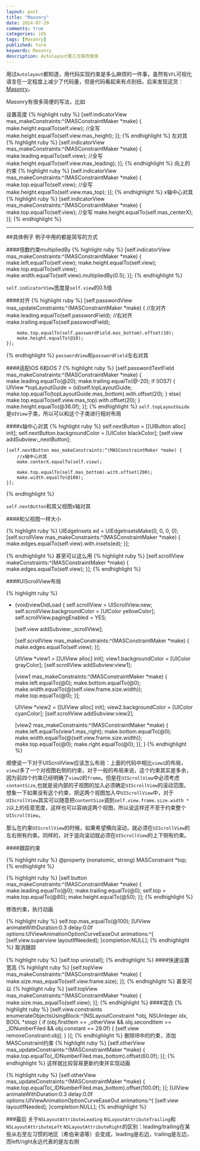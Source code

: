 ```yaml
---
layout: post
title: "Masonry"
date: 2014-07-29
comments: true
categories: iOS
tags: [Masonry]
published: ture
keywords: Masonry
description: Autolayout第三方库的使用
---
```


用过`Autolayout`都知道，用代码实现约束是多么麻烦的一件事，虽然有`VFL`可视化语言在一定程度上减少了代码量，但是代码看起来有点别扭。后来发现这货：[Masonry](https://github.com/Masonry/Masonry)。

Masonry有很多简便的写法，比如

设置高度
{% highlight ruby %}
	[self.indicatorView mas_makeConstraints:^(MASConstraintMaker *make) {
       make.height.equalTo(self.view);
       //全写
       make.height.equalTo(self.view.mas_height);
    }];
{% endhighlight %}
左对其
{% highlight ruby %}
	[self.indicatorView mas_makeConstraints:^(MASConstraintMaker *make) {
       make.leading.equalTo(self.view);
       //全写
       make.height.equalTo(self.view.mas_leading);
    }];
{% endhighlight %}
向上的约束
{% highlight ruby %}
	[self.indicatorView mas_makeConstraints:^(MASConstraintMaker *make) {
       make.top.equalTo(self.view);
       //全写
       make.height.equalTo(self.view.mas_top);
    }];
{% endhighlight %} 
x轴中心对其
{% highlight ruby %}
	[self.indicatorView mas_makeConstraints:^(MASConstraintMaker *make) {
       make.top.equalTo(self.view);
       //全写
       make.height.equalTo(self.mas_centerX);
    }];
{% endhighlight %}

___

##具体例子
例子中用的都是简写的方式

####倍数约束multipliedBy
{% highlight ruby %}
    [self.indicatorView mas_makeConstraints:^(MASConstraintMaker *make) {
        make.left.equalTo(self.view);
        make.height.equalTo(self.view);
        make.top.equalTo(self.view);
        make.width.equalTo(self.view).multipliedBy(0.5);
    }];
{% endhighlight %}

`self.indicatorView`宽度是`self.view`的0.5倍


####对齐
{% highlight ruby %}
    [self.passwordView mas_updateConstraints:^(MASConstraintMaker *make) {
    	//左对齐
        make.leading.equalTo(self.passwordField);
        //右对齐
        make.trailing.equalTo(self.passwordField);
        
        
        make.top.equalTo(self.passwordField.mas_bottom).offset(10);
        make.height.equalTo(@10);
    }];
{% endhighlight %}
`passwordView`和`passwordField`左右对其


####适配iOS 6和iOS 7
{% highlight ruby %}
	[self.passwordTextField mas_makeConstraints:^(MASConstraintMaker *make) {
        make.leading.equalTo(@20);
        make.trailing.equalTo(@-20);
        if (IOS7) {
            UIView *topLayoutGuide = (id)self.topLayoutGuide;
            make.top.equalTo(topLayoutGuide.mas_bottom).with.offset(20);
        }
        else{
            make.top.equalTo(self.view.mas_top).with.offset(20);
        }
        make.height.equalTo(@36.0f);
    }];
{% endhighlight %}
`self.topLayoutGuide`是`UIView`子类，所以可以和这个子类进行相对布局


####x轴中心对其
{% highlight ruby %}
	self.nextButton = [[UIButton alloc] init];
    self.nextButton.backgroundColor = [UIColor blackColor];
    [self.view addSubview:_nextButton];
    
    [self.nextButton mas_makeConstraints:^(MASConstraintMaker *make) {
        //x轴中心对其
        make.centerX.equalTo(self.view);
        
        make.top.equalTo(self.mas_bottom).with.offset(200);
        make.width.equalTo(@100);
    }];
{% endhighlight %}

`self.nextButton`和其父视图x轴对其


####和父视图一样大小

{% highlight ruby %}
	UIEdgeInsets ed = UIEdgeInsetsMake(0, 0, 0, 0);
    [self.scrollView mas_makeConstraints:^(MASConstraintMaker *make) {
        make.edges.equalTo(self.view).with.insets(ed);
    }];
    
{% endhighlight %}
甚至可以这么用
{% highlight ruby %}
 [self.scrollView makeConstraints:^(MASConstraintMaker *make) {
        make.edges.equalTo(self.view);
    }];
{% endhighlight %}

####UIScrollView布局

{% highlight ruby %}
- (void)viewDidLoad
{
self.scrollView = UIScrollView.new;
    self.scrollView.backgroundColor = [UIColor yellowColor];
    self.scrollView.pagingEnabled = YES;
    
    [self.view addSubview:_scrollView];

    [self.scrollView mas_makeConstraints:^(MASConstraintMaker *make) {
        make.edges.equalTo(self.view);
    }];
    
    UIView *view1 = [[UIView alloc] init];
    view1.backgroundColor = [UIColor grayColor];
    [self.scrollView addSubview:view1];
    
    [view1 mas_makeConstraints:^(MASConstraintMaker *make) {
        make.left.equalTo(@0);
        make.bottom.equalTo(@0);
        make.width.equalTo(@(self.view.frame.size.width));
        make.top.equalTo(@0);
    }];
    
    
    UIView *view2 = [[UIView alloc] init];
    view2.backgroundColor = [UIColor cyanColor];
    [self.scrollView addSubview:view2];
    
    [view2 mas_makeConstraints:^(MASConstraintMaker *make) {
        make.left.equalTo(view1.mas_right);
        make.bottom.equalTo(@0);
        make.width.equalTo(@(self.view.frame.size.width));
        make.top.equalTo(@0);
        make.right.equalTo(@0);
    }];
}
{% endhighlight %}

顺便说一下对于UIScrollView应该怎么布局：上面的代码中相比`view1`的布局，`view2`多了一个对视图右侧的约束，对于一般的布局来说，这个约束其实是多余，因为前四个约束已经明确了`view2`的`frame`。但是在`UIScrollView`中必须考虑`contentSize`,也就是说内部的子视图的加入必须确定`UIScrollView`的滚动范围，想象一下如果没有这个约束，把这两个视图加入中`UIScrollView`中，对于`UIScrollView`其实可以随意把`contentSize`调到`self.view.frame.size.width * 2`以上的任意宽度，这样也可以容纳这两个视图，所以说这样还不至于约束整个`UIScrollView`。

那么在约束`UIScrollView`的时候，如果希望横向滚动，就必须在`UIScrollView`的左右侧有约束。同样的，对于竖向滚动就必须在`UIScrollView`的上下侧有约束。

####跟踪约束

{% highlight ruby %}
@property (nonatomic, strong) MASConstraint *top;
{% endhighlight %}

{% highlight ruby %}
    [self.button mas_makeConstraints:^(MASConstraintMaker *make) {
        make.leading.equalTo(@0);
        make.trailing.equalTo(@0);
        self.top = make.top.equalTo(@80);
        make.height.equalTo(@50);
    }];
{% endhighlight %}

修改约束，执行动画

{% highlight ruby %}
    self.top.mas_equalTo(@100);
    [UIView animateWithDuration:0.3 delay:0.0f options:UIViewAnimationOptionCurveEaseOut animations:^{
        [self.view.superview layoutIfNeeded];
    }completion:NULL];
{% endhighlight %}
取消跟踪

{% highlight ruby %}
[self.top uninstall];
{% endhighlight %}
####快速设置宽高
{% highlight ruby %}
	[self.topView mas_makeConstraints:^(MASConstraintMaker *make) {
       make.size.mas_equalTo(self.view.frame.size);
    }];
{% endhighlight %}
甚至可以
{% highlight ruby %}
[self.topView mas_makeConstraints:^(MASConstraintMaker *make) {
       make.size.mas_equalTo(self.view);
    }];
{% endhighlight %}
####混合
{% highlight ruby %}
	[self.view.constraints enumerateObjectsUsingBlock:^(NSLayoutConstraint *obj, NSUInteger idx, BOOL *stop) {
        if (obj.firstItem == _otherView && obj.secondItem == _IDNumberFiled && obj.constant == 29.0f) {
            [self.view removeConstraint:obj];
        }
    }];
{% endhighlight %}
删除IB中的约束，添加MASConstraint约束
{% highlight ruby %}
[self.otherView mas_updateConstraints:^(MASConstraintMaker *make) {
    make.top.equalTo(_IDNumberFiled.mas_bottom).offset(60.0f);
}];
{% endhighlight %}
这样就比较容易更新约束并实现动画

{% highlight ruby %}
[self.otherView mas_updateConstraints:^(MASConstraintMaker *make) {
    make.top.equalTo(_IDNumberFiled.mas_bottom).offset(100.0f);
}];
[UIView animateWithDuration:0.3 delay:0.0f options:UIViewAnimationOptionCurveEaseOut animations:^{
        [self.view layoutIfNeeded];
    }completion:NULL];
{% endhighlight %}

###最后
关于`NSLayoutAttributeLeading` `NSLayoutAttributeTrailing`和`NSLayoutAttributeLeft` `NSLayoutAttributeRight`的区别：leading/trailing在某些从右至左习惯的地区（希伯来语等）会变成，leading是右边，trailing是左边，而left/right永远代表的是左右侧